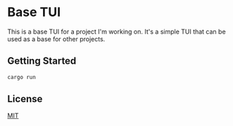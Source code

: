 # Base TUI

This is a base TUI for a project I'm working on. It's a simple TUI that can be used as a base for other projects.

## Getting Started

```bash
cargo run
```

## License

[MIT](/LICENSE)
